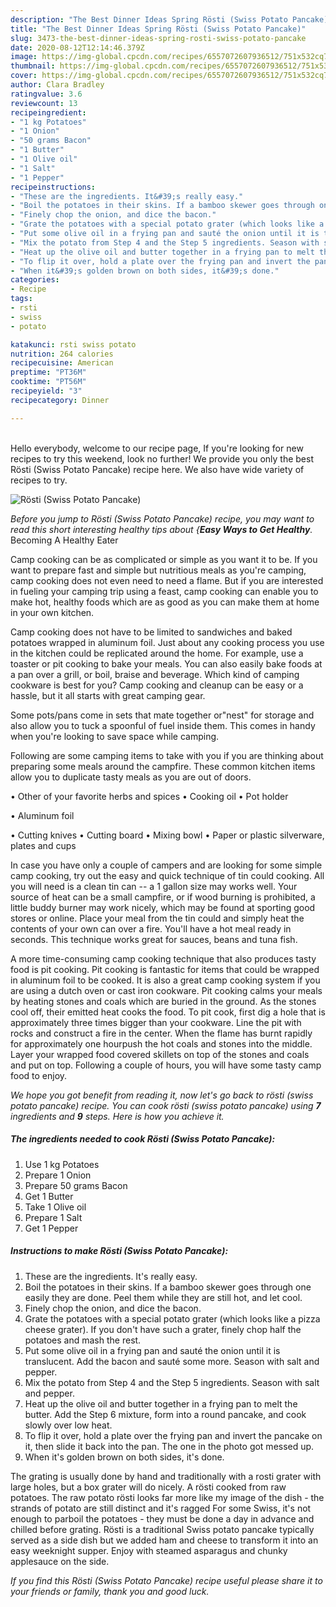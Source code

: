 ```yaml
---
description: "The Best Dinner Ideas Spring Rösti (Swiss Potato Pancake)"
title: "The Best Dinner Ideas Spring Rösti (Swiss Potato Pancake)"
slug: 3473-the-best-dinner-ideas-spring-rosti-swiss-potato-pancake
date: 2020-08-12T12:14:46.379Z
image: https://img-global.cpcdn.com/recipes/6557072607936512/751x532cq70/rosti-swiss-potato-pancake-recipe-main-photo.jpg
thumbnail: https://img-global.cpcdn.com/recipes/6557072607936512/751x532cq70/rosti-swiss-potato-pancake-recipe-main-photo.jpg
cover: https://img-global.cpcdn.com/recipes/6557072607936512/751x532cq70/rosti-swiss-potato-pancake-recipe-main-photo.jpg
author: Clara Bradley
ratingvalue: 3.6
reviewcount: 13
recipeingredient:
- "1 kg Potatoes"
- "1 Onion"
- "50 grams Bacon"
- "1 Butter"
- "1 Olive oil"
- "1 Salt"
- "1 Pepper"
recipeinstructions:
- "These are the ingredients. It&#39;s really easy."
- "Boil the potatoes in their skins. If a bamboo skewer goes through one easily they are done. Peel them while they are still hot, and let cool."
- "Finely chop the onion, and dice the bacon."
- "Grate the potatoes with a special potato grater (which looks like a pizza cheese grater). If you don&#39;t have such a grater, finely chop half the potatoes and mash the rest."
- "Put some olive oil in a frying pan and sauté the onion until it is translucent. Add the bacon and sauté some more. Season with salt and pepper."
- "Mix the potato from Step 4 and the Step 5 ingredients. Season with salt and pepper."
- "Heat up the olive oil and butter together in a frying pan to melt the butter. Add the Step 6 mixture, form into a round pancake, and cook slowly over low heat."
- "To flip it over, hold a plate over the frying pan and invert the pancake on it, then slide it back into the pan. The one in the photo got messed up."
- "When it&#39;s golden brown on both sides, it&#39;s done."
categories:
- Recipe
tags:
- rsti
- swiss
- potato

katakunci: rsti swiss potato 
nutrition: 264 calories
recipecuisine: American
preptime: "PT36M"
cooktime: "PT56M"
recipeyield: "3"
recipecategory: Dinner

---
```

<br>
Hello everybody, welcome to our recipe page, If you're looking for new recipes to try this weekend, look no further! We provide you only the best Rösti (Swiss Potato Pancake) recipe here. We also have wide variety of recipes to try.
<br>


![Rösti (Swiss Potato Pancake)](https://img-global.cpcdn.com/recipes/6557072607936512/751x532cq70/rosti-swiss-potato-pancake-recipe-main-photo.jpg)

<i>Before you jump to Rösti (Swiss Potato Pancake) recipe, you may want to read this short interesting healthy tips about {<strong>Easy Ways to Get Healthy</strong>.</i>
Becoming A Healthy Eater

    
Camp cooking can be as complicated or simple as you want it to be. If you want to prepare fast and simple but nutritious meals as you're camping, camp cooking does not even need to need a flame. But if you are interested in fueling your camping trip using a feast, camp cooking can enable you to make hot, healthy foods which are as good as you can make them at home in your own kitchen.

Camp cooking does not have to be limited to sandwiches and baked potatoes wrapped in aluminum foil.  Just about any cooking process you use in the kitchen could be replicated around the home. For example, use a toaster or pit cooking to bake your meals. You can also easily bake foods at a pan over a grill, or boil, braise and beverage. Which kind of camping cookware is best for you? Camp cooking and cleanup can be easy or a hassle, but it all starts with great camping gear.

Some pots/pans come in sets that mate together or"nest" for storage and also allow you to tuck a spoonful of fuel inside them. This comes in handy when you're looking to save space while camping.

Following are some camping items to take with you if you are thinking about preparing some meals around the campfire. These common kitchen items allow you to duplicate tasty meals as you are out of doors.


• Other of your favorite herbs and spices
• Cooking oil
• Pot holder

• Aluminum foil

• Cutting knives
• Cutting board
• Mixing bowl
• Paper or plastic silverware, plates and cups

In case you have only a couple of campers and are looking for some simple camp cooking, try out the easy and quick technique of tin could cooking. All you will need is a clean tin can -- a 1 gallon size may works well. Your source of heat can be a small campfire, or if wood burning is prohibited, a little buddy burner may work nicely, which may be found at sporting good stores or online. Place your meal from the tin could and simply heat the contents of your own can over a fire. You'll have a hot meal ready in seconds.  This technique works great for sauces, beans and tuna fish.

A more time-consuming camp cooking technique that also produces tasty food is pit cooking. Pit cooking is fantastic for items that could be wrapped in aluminum foil to be cooked.  It is also a great camp cooking system if you are using a dutch oven or cast iron cookware. Pit cooking calms your meals by heating stones and coals which are buried in the ground. As the stones cool off, their emitted heat cooks the food. To pit cook, first dig a hole that is approximately three times bigger than your cookware. Line the pit with rocks and construct a fire in the center. When the flame has burnt rapidly for approximately one hourpush the hot coals and stones into the middle. Layer your wrapped food covered skillets on top of the stones and coals and put on top. Following a couple of hours, you will have some tasty camp food to enjoy.


<i>We hope you got benefit from reading it, now let's go back to rösti (swiss potato pancake) recipe. You can cook rösti (swiss potato pancake) using <strong>7</strong> ingredients and <strong>9</strong> steps. Here is how you achieve it.
</i>

##### The ingredients needed to cook Rösti (Swiss Potato Pancake):

1. Use 1 kg Potatoes
1. Prepare 1 Onion
1. Prepare 50 grams Bacon
1. Get 1 Butter
1. Take 1 Olive oil
1. Prepare 1 Salt
1. Get 1 Pepper


##### Instructions to make Rösti (Swiss Potato Pancake):

1. These are the ingredients. It&#39;s really easy.
1. Boil the potatoes in their skins. If a bamboo skewer goes through one easily they are done. Peel them while they are still hot, and let cool.
1. Finely chop the onion, and dice the bacon.
1. Grate the potatoes with a special potato grater (which looks like a pizza cheese grater). If you don&#39;t have such a grater, finely chop half the potatoes and mash the rest.
1. Put some olive oil in a frying pan and sauté the onion until it is translucent. Add the bacon and sauté some more. Season with salt and pepper.
1. Mix the potato from Step 4 and the Step 5 ingredients. Season with salt and pepper.
1. Heat up the olive oil and butter together in a frying pan to melt the butter. Add the Step 6 mixture, form into a round pancake, and cook slowly over low heat.
1. To flip it over, hold a plate over the frying pan and invert the pancake on it, then slide it back into the pan. The one in the photo got messed up.
1. When it&#39;s golden brown on both sides, it&#39;s done.


The grating is usually done by hand and traditionally with a rosti grater with large holes, but a box grater will do nicely. A rösti cooked from raw potatoes. The raw potato rösti looks far more like my image of the dish - the strands of potato are still distinct and it&#39;s ragged For some Swiss, it&#39;s not enough to parboil the potatoes - they must be done a day in advance and chilled before grating. Rösti is a traditional Swiss potato pancake typically served as a side dish but we added ham and cheese to transform it into an easy weeknight supper. Enjoy with steamed asparagus and chunky applesauce on the side. 

<i>If you find this Rösti (Swiss Potato Pancake) recipe useful please share it to your friends or family, thank you and good luck.</i>
